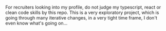 For recruiters looking into my profile, do not judge my typescript, react or clean code skills by this repo.
This is a very exploratory project, which is going through many iterative changes, in a very tight time frame, I don't even know what's going on...
